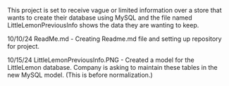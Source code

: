This project is set to receive vague or limited information over a store that wants to create their database using MySQL and the file named LittleLemonPreviousInfo shows the data they are wanting to keep.

10/10/24 ReadMe.md - Creating Readme.md file and setting up repository for project.

10/15/24 LittleLemonPreviousInfo.PNG - Created a model for the LittleLemon database. Company is asking to maintain these tables in the new MySQL model. (This is before normalization.)

